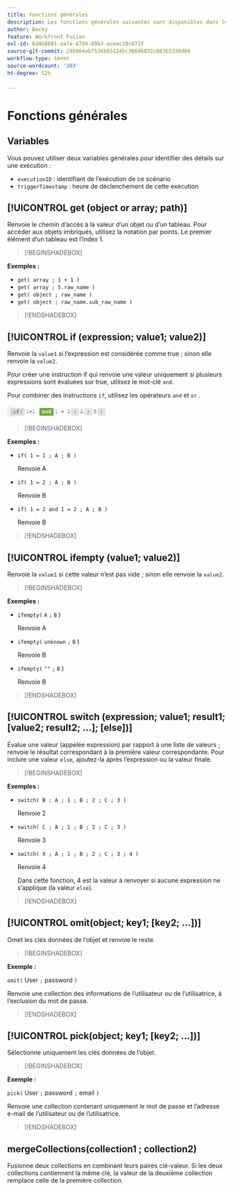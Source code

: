 ```yaml
---
title: Fonctions générales
description: Les fonctions générales suivantes sont disponibles dans le panneau de mappage dAdobe Workfront Fusion.
author: Becky
feature: Workfront Fusion
exl-id: 6d4b8801-aa7e-47d4-80b3-aceac10c073f
source-git-commit: 295004ab7536b85124bc366d6832c08365338d08
workflow-type: tm+mt
source-wordcount: '303'
ht-degree: 52%

---
```


# Fonctions générales

## Variables

Vous pouvez utiliser deux variables générales pour identifier des détails sur une exécution :

* `executionID` : identifiant de l’exécution de ce scénario
* `triggerTimestamp` : heure de déclenchement de cette exécution

## [!UICONTROL get (object or array; path)]

Renvoie le chemin d’accès à la valeur d’un objet ou d’un tableau. Pour accéder aux objets imbriqués, utilisez la notation par points. Le premier élément d’un tableau est l’index 1.

>[!BEGINSHADEBOX]

**Exemples :**

* `get( array ; 1 + 1 )`
* `get( array ; 5.raw_name )`
* `get( object ; raw_name )`
* `get( object ; raw_name.sub_raw_name )`

>[!ENDSHADEBOX]

## [!UICONTROL if (expression; value1; value2)]

Renvoie la `value1` si l’expression est considérée comme true ; sinon elle renvoie la `value2`.

Pour créer une instruction if qui renvoie une valeur uniquement si plusieurs expressions sont évaluées sur true, utilisez le mot-clé `and`.

Pour combiner des instructions `if`, utilisez les opérateurs `and` et `or` .

![opérateur and](assets/and-in-if-statement.png)

>[!BEGINSHADEBOX]

**Exemples :**

* `if( 1 = 1 ; A ; B )`

  Renvoie A

* `if( 1 = 2 ; A ; B )`

  Renvoie B

* `if( 1 = 2 and 1 = 2 ; A ; B )`

  Renvoie B

>[!ENDSHADEBOX]

## [!UICONTROL ifempty (value1; value2)]

Renvoie la `value1` si cette valeur n’est pas vide ; sinon elle renvoie la `value2`.

>[!BEGINSHADEBOX]

**Exemples :**

* `ifempty(` `A` `;` `B` )

  Renvoie A

* `ifempty(` `unknown` `;` `B` )

  Renvoie B

* `ifempty(` `""` `;` `B` )

  Renvoie B

>[!ENDSHADEBOX]

## [!UICONTROL switch (expression; value1; result1; [value2; result2; ...]; [else])]

Évalue une valeur (appelée expression) par rapport à une liste de valeurs ; renvoie le résultat correspondant à la première valeur correspondante. Pour inclure une valeur `else`, ajoutez-la après l’expression ou la valeur finale.

>[!BEGINSHADEBOX]

**Exemples :**

* `switch( B ; A ; 1 ; B ; 2 ; C ; 3 )`

  Renvoie 2

* `switch( C ; A ; 1 ; B ; 2 ; C ; 3 )`

  Renvoie 3

* `switch( X ; A ; 1 ; B ; 2 ; C ; 3 ; 4 )`

  Renvoie 4

  Dans cette fonction, 4 est la valeur à renvoyer si aucune expression ne s’applique (la valeur `else`).

>[!ENDSHADEBOX]

## [!UICONTROL omit(object; key1; [key2; ...])]

Omet les clés données de l’objet et renvoie le reste.

>[!BEGINSHADEBOX]

**Exemple :**

`omit(` User `;` password `)`

Renvoie une collection des informations de l’utilisateur ou de l’utilisatrice, à l’exclusion du mot de passe.

>[!ENDSHADEBOX]

## [!UICONTROL pick(object; key1; [key2; ...])]

Sélectionne uniquement les clés données de l’objet.

>[!BEGINSHADEBOX]

**Exemple :**

`pick(` User `;` password `;` email `)`

Renvoie une collection contenant uniquement le mot de passe et l’adresse e-mail de l’utilisateur ou de l’utilisatrice.

>[!ENDSHADEBOX]

## mergeCollections(collection1 ; collection2)

Fusionne deux collections en combinant leurs paires clé-valeur. Si les deux collections contiennent la même clé, la valeur de la deuxième collection remplace celle de la première collection.
